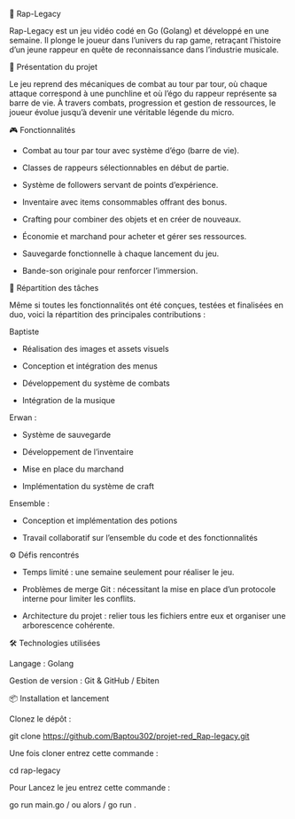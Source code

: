 🎤 Rap-Legacy

Rap-Legacy est un jeu vidéo codé en Go (Golang) et développé en une semaine.
Il plonge le joueur dans l’univers du rap game, retraçant l’histoire d’un jeune rappeur en quête de reconnaissance dans l’industrie musicale.

🚀 Présentation du projet

Le jeu reprend des mécaniques de combat au tour par tour, où chaque attaque correspond à une punchline et où l’égo du rappeur représente sa barre de vie.
À travers combats, progression et gestion de ressources, le joueur évolue jusqu’à devenir une véritable légende du micro.

🎮 Fonctionnalités

- Combat au tour par tour avec système d’égo (barre de vie).

- Classes de rappeurs sélectionnables en début de partie.

- Système de followers servant de points d’expérience.

- Inventaire avec items consommables offrant des bonus.

- Crafting pour combiner des objets et en créer de nouveaux.

- Économie et marchand pour acheter et gérer ses ressources.

- Sauvegarde fonctionnelle à chaque lancement du jeu.

- Bande-son originale pour renforcer l’immersion.

👥 Répartition des tâches

Même si toutes les fonctionnalités ont été conçues, testées et finalisées en duo, voici la répartition des principales contributions :

Baptiste

- Réalisation des images et assets visuels

- Conception et intégration des menus

- Développement du système de combats

- Intégration de la musique

Erwan : 

- Système de sauvegarde

- Développement de l’inventaire

- Mise en place du marchand

- Implémentation du système de craft

Ensemble :

- Conception et implémentation des potions

- Travail collaboratif sur l’ensemble du code et des fonctionnalités

⚙️ Défis rencontrés

- Temps limité : une semaine seulement pour réaliser le jeu.

- Problèmes de merge Git : nécessitant la mise en place d’un protocole interne pour limiter les conflits.

- Architecture du projet : relier tous les fichiers entre eux et organiser une arborescence cohérente.

🛠️ Technologies utilisées

Langage : Golang

Gestion de version : Git & GitHub / Ebiten

📦 Installation et lancement

Clonez le dépôt :

git clone https://github.com/Baptou302/projet-red_Rap-legacy.git

Une fois cloner entrez cette commande : 

cd rap-legacy

 Pour Lancez le jeu entrez cette commande :

go run main.go / ou alors / go run .
